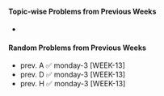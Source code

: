 #### Topic-wise Problems from Previous Weeks
- 
  
#### Random Problems from Previous Weeks
- prev. A ✅ monday-3 [WEEK-13]
- prev. D ✅ monday-3 [WEEK-13]
- prev. H ✅ monday-3 [WEEK-13]